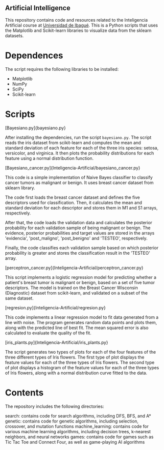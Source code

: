 ## Artificial Intelligence

This repository contains code and resources related to the Inteligencia Artificial course at [Universidad de Ibagué](https://www.unibague.edu.co/). This is a Python scripts that uses the Matplotlib and Scikit-learn libraries to visualize data from the sklearn datasets. 

# Dependences
The script requires the following libraries to be installed:

* Matplotlib
* NumPy
* SciPy
* Scikit-learn

# Scripts

[Bayesiano.py]{bayesiano.py}

After installing the dependencies, run the script `bayesiano.py`. The script reads the iris dataset from scikit-learn and computes the mean and standard deviation of each feature for each of the three iris species: setosa, versicolor, and virginica. It then plots the probability distributions for each feature using a normal distribution function.

[Bayesiano_cancer.py]{Inteligencia-Artificial/bayesiano_cancer.py}

This code is a simple implementation of Naive Bayes classifier to classify cancer tumors as malignant or benign. It uses breast cancer dataset from sklearn library.

The code first loads the breast cancer dataset and defines the five descriptors used for classification. Then, it calculates the mean and standard deviation for each descriptor and stores them in M1 and S1 arrays, respectively.

After that, the code loads the validation data and calculates the posterior probability for each validation sample of being malignant or benign. The evidence, posterior probabilities and target values are stored in the arrays 'evidencia', 'post_maligno', 'post_benigno' and 'TESTEO', respectively.

Finally, the code classifies each validation sample based on which posterior probability is greater and stores the classification result in the 'TESTEO' array.

[perceptron_cancer.py]{Inteligencia-Artificial/perceptron_cancer.py}

This script implements a logistic regression model for predicting whether a patient's breast tumor is malignant or benign, based on a set of five tumor descriptors. The model is trained on the Breast Cancer Wisconsin (Diagnostic) dataset from scikit-learn, and validated on a subset of the same dataset.

[regresion.py]{Inteligencia-Artificial/regresion.py}

This code implements a linear regression model to fit data generated from a line with noise. The program generates random data points and plots them, along with the predicted line of best fit. The mean squared error is also calculated to evaluate the quality of the fit.

[iris_plants.py]{Inteligencia-Artificial/iris_plants.py}

The script generates two types of plots for each of the four features of the three different types of Iris flowers. The first type of plot displays the feature values for each of the three types of Iris flowers. The second type of plot displays a histogram of the feature values for each of the three types of Iris flowers, along with a normal distribution curve fitted to the data.

# Contents 

The repository includes the following directories:

search: contains code for search algorithms, including DFS, BFS, and A*
genetic: contains code for genetic algorithms, including selection, crossover, and mutation functions
machine_learning: contains code for various machine learning algorithms, including decision trees, k-nearest neighbors, and neural networks
games: contains code for games such as Tic Tac Toe and Connect Four, as well as game-playing AI algorithms
